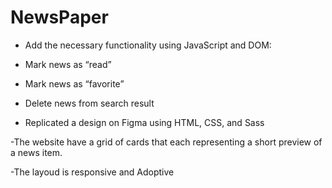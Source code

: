 # NewsPaper

 - Add the necessary functionality using JavaScript and DOM:
   
  - Mark news as “read”
  - Mark news as “favorite”
  - Delete news from search result

 - Replicated a design on Figma using HTML, CSS, and Sass 

 -The website have a grid of cards that each representing a short preview
  of a news item.
  
  -The layoud is responsive and Adoptive
